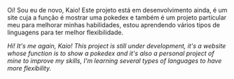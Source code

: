 Oi! Sou eu de novo, Kaio! Este projeto está em desenvolvimento ainda, é um site cuja a função é mostrar uma pokedex e também é um projeto particular meu para melhorar minhas habilidades, estou aprendendo vários tipos de linguagens para ter melhor flexibilidade.

_Hi! It's me again, Kaio! This project is still under development, it's a website whose function is to show a pokedex and it's also a personal project of mine to improve my skills, I'm learning several types of languages ​​to have more flexibility._
